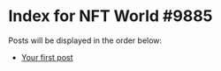 # Index for NFT World #9885
Posts will be displayed in the order below:

- [Your first post](./001-first.md)

